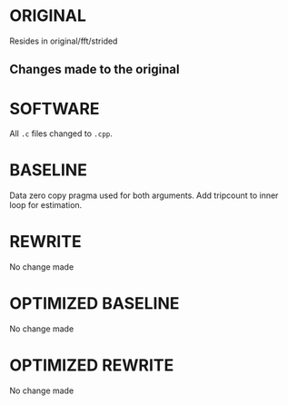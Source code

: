 # ORIGINAL
Resides in original/fft/strided

## Changes made to the original

# SOFTWARE
All `.c` files changed to `.cpp`.

# BASELINE
Data zero copy pragma used for both arguments.
Add tripcount to inner loop for estimation.

# REWRITE
No change made

# OPTIMIZED BASELINE
No change made

# OPTIMIZED REWRITE
No change made
